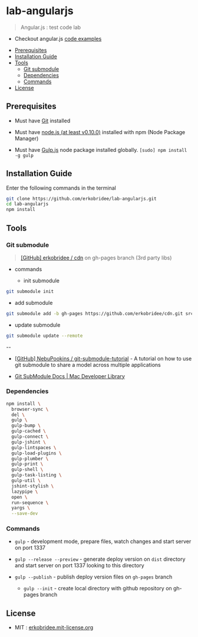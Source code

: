 # lab-angularjs

> Angular.js : test code lab

* Checkout angular.js [code examples](src/lab)


<!-- toc -->

* [Prerequisites](#prerequisites)
* [Installation Guide](#installation-guide)
* [Tools](#tools)
  * [Git submodule](#git-submodule)
  * [Dependencies](#dependencies)
  * [Commands](#commands)
* [License](#license)

<!-- toc stop -->



## Prerequisites

* Must have [Git](http://git-scm.com/) installed

* Must have [node.js (at least v0.10.0)](http://nodejs.org/) installed with npm (Node Package Manager)

* Must have [Gulp.js](http://gulpjs.com/) node package installed globally.  `[sudo] npm install -g gulp`


## Installation Guide

Enter the following commands in the terminal

```bash
git clone https://github.com/erkobridee/lab-angularjs.git
cd lab-angularjs
npm install
```


## Tools

### Git submodule

> [[GitHub] erkobridee / cdn](https://github.com/erkobridee/cdn) on gh-pages branch (3rd party libs)

* commands

  * init submodule

```bash
git submodule init
```

  * add submodule

```bash
git submodule add -b gh-pages https://github.com/erkobridee/cdn.git src/cdn
```

  * update submodule

```bash
git submodule update --remote
```

--

* [[GitHub] NebuPookins / git-submodule-tutorial](https://github.com/NebuPookins/git-submodule-tutorial) - A tutorial on how to use git submodule to share a model across multiple applications

* [Git SubModule Docs | Mac Developer Library](https://developer.apple.com/library/mac/documentation/Darwin/Reference/ManPages/man1/git-submodule.1.html)


### Dependencies

```bash
npm install \
  browser-sync \
  del \
  gulp \
  gulp-bump \
  gulp-cached \
  gulp-connect \
  gulp-jshint \
  gulp-lintspaces \
  gulp-load-plugins \
  gulp-plumber \
  gulp-print \
  gulp-shell \
  gulp-task-listing \
  gulp-util \
  jshint-stylish \
  lazypipe \
  open \
  run-sequence \
  yargs \
  --save-dev
```


### Commands

* `gulp` - development mode, prepare files, watch changes and start server on port 1337

* `gulp --release --preview` - generate deploy version on `dist` directory and start server on port 1337 looking to this directory

* `gulp --publish` - publish deploy version files on `gh-pages` branch

  * `gulp --init` - create local directory with github repository on gh-pages branch


## License

* MIT : [erkobridee.mit-license.org](http://erkobridee.mit-license.org/)
